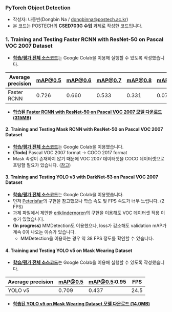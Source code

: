 ### PyTorch Object Detection

* 작성자: 나동빈(Dongbin Na / dongbinna@postech.ac.kr)
* 본 코드는 POSTECH의 **CSED703G 수업** 과제로 작성한 코드입니다.

### 1. Training and Testing Faster RCNN with ResNet-50 on Pascal VOC 2007 Dataset

* <b>[학습/평가 전체 소스코드](/Faster_RCNN_with_ResNet_50_on_PASCAL_VOC_2007.ipynb)</b>는 Google Colab을 이용해 실행할 수 있도록 작성했습니다.

|Average precision|mAP@0.5|mAP@0.6|mAP@0.7|mAP@0.8|mAP@0.9|FPS|
|-----------------|---|---|---|---|---|---|
|Faster RCNN|0.726|0.660|0.533|0.331|0.079|17.1|

* **[학습된 Faster RCNN with ResNet-50 on Pascal VOC 2007 모델 다운로드 (315MB)](https://postechackr-my.sharepoint.com/:u:/g/personal/dongbinna_postech_ac_kr/EQlL8YFVuKVFuk0K_X1RuigBWZO8g9IAuEiHGH-nkZ2PLg?download=1)**

#### 2. Training and Testing Mask RCNN with ResNet-50 on Pascal VOC 2007 Dataset

* <b>[학습/평가 전체 소스코드](/Mask_RCNN_with_ResNet_50_on_PASCAL_VOC_2007.ipynb)</b>는 Google Colab을 이용했습니다.
* <b>(Todo)</b> Pascal VOC 2007 format → COCO 2017 format
* Mask 속성이 존재하지 않기 때문에 VOC 2007 데이터셋을 COCO 데이터셋으로 포팅할 필요가 있습니다. ([참고](https://github.com/open-mmlab/mmdetection/issues/26))

#### 3. Training and Testing YOLO v3 with DarkNet-53 on Pascal VOC 2007 Dataset

* <b>[학습/평가 전체 소스코드](/YOLO_v3_with_DarkNet_53_on_PASCAL_VOC_2007.ipynb)</b>는 Google Colab을 이용했습니다.
* 먼저 [Peterisfar](https://github.com/Peterisfar/YOLOV3)의 구현을 참고했으나 학습 속도 및 FPS 속도가 너무 느립니다. (2 FPS)
* 과제 파일에서 제안한 [eriklindernoren](https://github.com/eriklindernoren/PyTorch-YOLOv3)의 구현을 이용해도 VOC 데이터셋 적용 이슈가 있었습니다.
* <b>(In progress)</b> MMDetection도 이용했으나, loss가 감소해도 validation mAP가 계속 0이 나오는 이슈가 있습니다.
    * MMDetection을 이용하는 경우 약 38 FPS 정도를 확인할 수 있습니다.

#### 4. Training and Testing YOLO v5 on Mask Wearing Dataset

* <b>[학습/평가 전체 소스코드](/YOLO_v5_on_Mask_Wearing_Dataset.ipynb)</b>는 Google Colab을 이용해 실행할 수 있도록 작성했습니다.

|Average precision|mAP@0.5|mAP@0.5:0.95|FPS|
|-----------------|---|---|---|
|YOLO v5|0.709|0.437|24.5|

* **[학습된 YOLO v5 on Mask Wearing Dataset 모델 다운로드 (14.0MB)](https://postechackr-my.sharepoint.com/:u:/g/personal/dongbinna_postech_ac_kr/EcuZ5uleQ9ZNgVYlxTeGsmkBwL6WnD41WgPbzFyOj-Y-KQ?download=1)**
